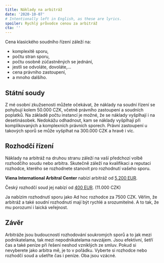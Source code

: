 ```yaml
---
title: Náklady na arbitráž
date: '2020-10-07'
# Intentionally left in English, as these are lyrics.
spoiler: Rychlý průvodce cenou za arbitráž
cta: ''
---
```


Cena klasického soudního řízení záleží na:

- komplexitě sporu,
- počtu stran sporu,
- počtu osobně zúčastněných se jednání,
- jestli se odvoláte, dovoláte,...
- cena právniho zastoupení,
- a mnoho dalšího.

## Státní soudy

Z mé osobní zkužsenosti můžete očekávat, že náklady na soudní řízení se pohybují kolem 50.000 CZK, včetně právního zastoupení a soudních poplatků. Na základě počtu instancí je možné, že se náklady vyšplhají i na desetinásobek. Nedokážu odhadnout, kam se náklady vyšplhají při komplikovaných a komplexních právních sporech. Právní zastoupení u takových sporů se může vyšplhat na 300.000 CZK a hravě i víc.

## Rozhodčí řízení

Náklady na arbitráž na druhou stranu záleží na vaší předchozí volbě rozhodčího soudu nebo arbitra. Skutečně záleží na kvalifikaci a reputaci rozhodce, kterého se rozhodnete stanovit pro rozhodnutí vašeho sporu.

**Viena International Arbitral Center** nabízí arbitráž od [5,200 EUR](https://www.viac.eu/en/arbitration/cost-calculator).

Český rozhodčí soud jej nabízí od [400 EUR](https://www.soud.cz/sazebniky). (11.000 CZK)

Ja nabízím rozhodnutí sporu jako Ad hoc rozhodce za 7500 CZK. Věřím, že arbitráž a také soudní rozhodnutí mají být rychlé a srozumitelné. A to tak, že mu porozumí i laická veřejnost.

## Závěr

Arbitráže jsou budoucností rozhodování soukromých sporů a to jak mezi podnikatelama, tak mezi nepodnikatelama navzájem. Jsou efektivní, šetří čas a také peníze při řešení neshod vzniklých ze smluv. Pokud si nevyberete jako arbitra mě, je to v pořádku. Vyberte si rozhodce nebo rozhodčí soud a ušetřte čas i peníze. Oba jsou vzácné.